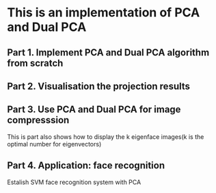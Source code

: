 # This is an implementation of PCA and Dual PCA
## Part 1. Implement PCA and Dual PCA algorithm from scratch
## Part 2. Visualisation the projection results
## Part 3. Use PCA and Dual PCA for image compresssion
This is part also shows how to display the k eigenface images(k is the optimal number for eigenvectors)
## Part 4. Application: face recognition
Estalish SVM face recognition system with PCA
